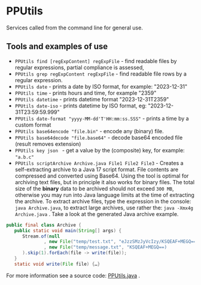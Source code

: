 # PPUtils

Services called from the command line for general use.

## Tools and examples of use

- `PPUtils find [regExpContent] regExpFile` - find readable files by regular expressions, partial compliance is assessed,
- `PPUtils grep regExpContent regExpFile` - find readable file rows by a regular expression.
- `PPUtils date` - prints a date by ISO format, for example: "2023-12-31"
- `PPUtils time` - prints hours and time, for example "2359"
- `PPUtils datetime` - prints datetime format "2023-12-31T2359"
- `PPUtils date-iso` - prints datetime by ISO format, eg: "2023-12-31T23:59:59.999"
- `PPUtils date-format "yyyy-MM-dd'T'HH:mm:ss.SSS"` - prints a time by a custom format
- `PPUtils base64encode "file.bin"` - encode any (binary) file.
- `PPUtils base64decode "file.base64"` - decode base64 encoded file (result removes extension)
- `PPUtils key json ` - get a value by the (composite) key, for example: `"a.b.c"`
- `PPUtils scriptArchive Archive.java File1 File2 File3` - Creates a self-extracting archive to a Java 17 script format.
   File contents are compressed and converted using Base64.
   Using the tool is optimal for archiving text files, but in principle it also works for binary files.
   The total size of the **binary** data to be archived should not exceed `300 MB`, otherwise you may run into Java language limits at the time of extracting the archive.
   To extract archive files, type the expression in the console: `java Archive.java`, to extract large archives, use rather the: `java -Xmx4g Archive.java` .
   Take a look at the generated Java archive example.
```java
public final class Archive {
   public static void main(String[] args) {
      Stream.of(null
              , new File("temp/test.txt", "eJzzSMzJyVcIzy/KSQEAF+MEGQ==")
              , new File("temp/message.txt", "KSQEAF+MEGQ==)
      ).skip(1).forEach(file -> write(file));
   }
   static void write(File file) {…}
```

For more information see a source code: [PPUtils.java](../src/main/java/net/ponec/script/PPUtils.java) .